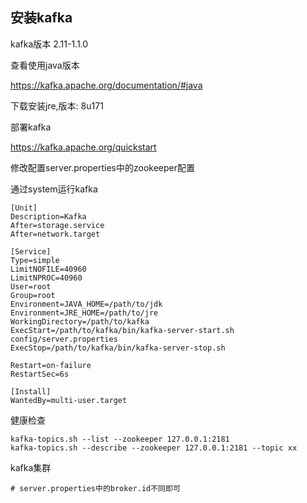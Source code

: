 ## 安装kafka

kafka版本 2.11-1.1.0

查看使用java版本

https://kafka.apache.org/documentation/#java

下载安装jre,版本: 8u171

部署kafka

https://kafka.apache.org/quickstart

修改配置server.properties中的zookeeper配置

通过system运行kafka

```
[Unit]
Description=Kafka
After=storage.service
After=network.target

[Service]
Type=simple
LimitNOFILE=40960
LimitNPROC=40960
User=root
Group=root
Environment=JAVA_HOME=/path/to/jdk
Environment=JRE_HOME=/path/to/jre
WorkingDirectory=/path/to/kafka
ExecStart=/path/to/kafka/bin/kafka-server-start.sh config/server.properties
ExecStop=/path/to/kafka/bin/kafka-server-stop.sh

Restart=on-failure
RestartSec=6s

[Install]
WantedBy=multi-user.target
```

健康检查

```
kafka-topics.sh --list --zookeeper 127.0.0.1:2181
kafka-topics.sh --describe --zookeeper 127.0.0.1:2181 --topic xx
```

kafka集群

```
# server.properties中的broker.id不同即可
```



